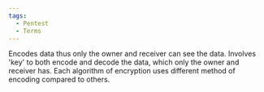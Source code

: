 ```yaml
---
tags:
  - Pentest
  - Terms
---
```

Encodes data thus only the owner and receiver can see the data.
Involves 'key' to both encode and decode the data, which only the owner and receiver has.
Each algorithm of encryption uses different method of encoding compared to others.